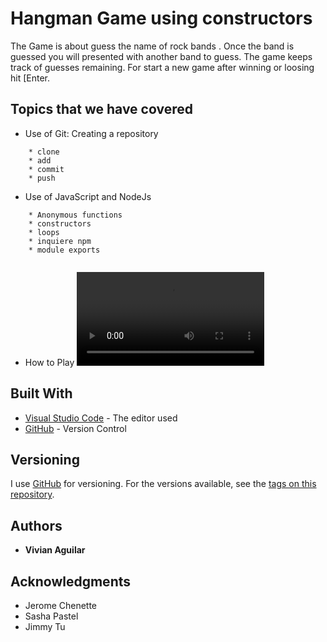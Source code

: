 
# Hangman Game using constructors

The Game is about guess the name of rock bands . Once the band is guessed you will presented with another band to guess. The game keeps track of  guesses remaining. For start a new game after winning or loosing hit [Enter.

## Topics that we have covered

* Use of Git: Creating a repository
```
    * clone 
    * add 
    * commit 
    * push
```

* Use of JavaScript and NodeJs
```
    * Anonymous functions
    * constructors
    * loops
    * inquiere npm
    * module exports
    
``` 

* How to Play
![Demo](https://github.com/vaguilar25/constructor-word-guess/blob/master/demo.mov)

## Built With

* [Visual Studio Code](https://code.visualstudio.com/) - The editor used
* [GitHub](https://github.com/) - Version Control

## Versioning

I use [GitHub](https://github.com/) for versioning. For the versions available, see the [tags on this repository](https://github.com/vaguilar25/constructor-word-guess). 

## Authors

* **Vivian Aguilar** 

## Acknowledgments

* Jerome Chenette
* Sasha Pastel
* Jimmy Tu

